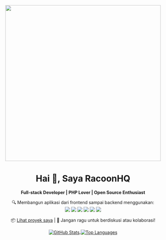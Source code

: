 <div align="center">
  <img src="https://raw.githubusercontent.com/RacoonHQ/RacoonHQ/main/hero.png " width="500" />

  <h1>Hai 👋, Saya RacoonHQ</h1>
  <p>
    <b>Full-stack Developer | PHP Lover | Open Source Enthusiast</b>
  </p>

  <p>
    🔍 Membangun aplikasi dari frontend sampai backend menggunakan:
    <br />
    <img src="https://img.shields.io/badge/PHP-777BB4?style=flat&logo=php&logoColor=white" />
    <img src=" https://img.shields.io/badge/MySQL-4479A1?style=flat&logo=mysql&logoColor=white" />
    <img src=" https://img.shields.io/badge/HTML5-E34F26?style=flat&logo=html5&logoColor=white" />
    <img src=" https://img.shields.io/badge/CSS3-1572B6?style=flat&logo=css3&logoColor=white" />
    <img src=" https://img.shields.io/badge/Bootstrap-563D7C?style=flat&logo=bootstrap&logoColor=white" />
    <img src=" https://img.shields.io/badge/Tailwind_CSS-06B6D4?style=flat&logo=tailwind-css&logoColor=white" />
  </p>

  <p>
    📦 <a href=" https://github.com/RacoonHQ ">Lihat proyek saya</a> |
    💬 Jangan ragu untuk berdiskusi atau kolaborasi!
  </p>

  <!-- Statistik Otomatis -->
  <a href="https://github.com/anuraghazra/github-readme-stats " target="_blank">
    <img align="center" src="https://github-readme-stats.vercel.app/api?username=RacoonHQ&show_icons=true&theme=radical" alt="GitHub Stats" />
  </a>

  <a href=" https://github-readme-stats.vercel.app/api/top-langs/?username=RacoonHQ&theme=dracula" target="_blank">
    <img align="center" src=" https://github-readme-stats.vercel.app/api/top-langs/?username=RacoonHQ&theme=dracula" alt="Top Languages" />
  </a>
</div>
